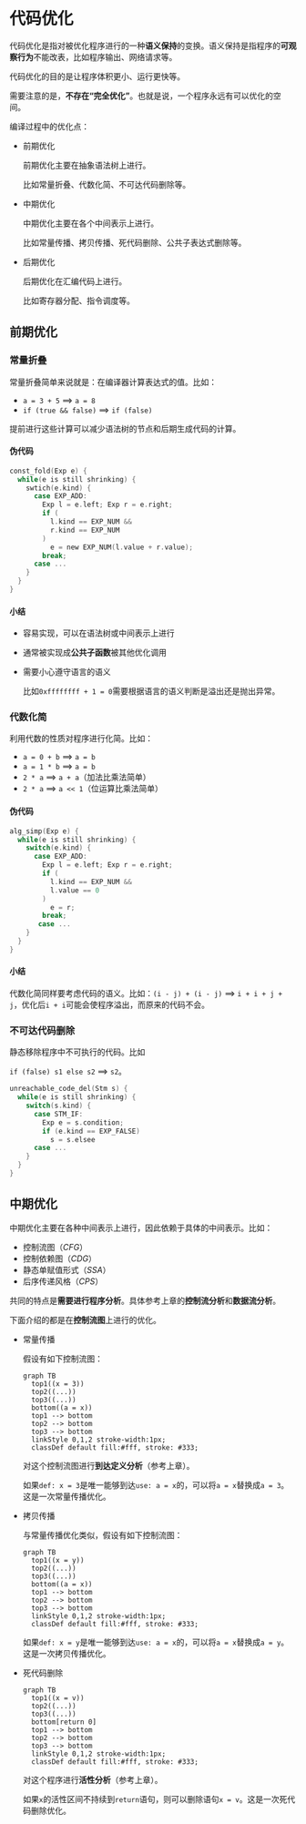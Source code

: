 # 代码优化

代码优化是指对被优化程序进行的一种**语义保持**的变换。语义保持是指程序的**可观察行为**不能改表，比如程序输出、网络请求等。

代码优化的目的是让程序体积更小、运行更快等。

需要注意的是，**不存在“完全优化”**。也就是说，一个程序永远有可以优化的空间。

编译过程中的优化点：

* 前期优化

  前期优化主要在抽象语法树上进行。

  比如常量折叠、代数化简、不可达代码删除等。

* 中期优化

  中期优化主要在各个中间表示上进行。

  比如常量传播、拷贝传播、死代码删除、公共子表达式删除等。

* 后期优化

  后期优化在汇编代码上进行。

  比如寄存器分配、指令调度等。

## 前期优化

### 常量折叠

常量折叠简单来说就是：在编译器计算表达式的值。比如：

* `a = 3 + 5` ==> `a = 8`
* `if (true && false)` ==> `if (false)`

提前进行这些计算可以减少语法树的节点和后期生成代码的计算。

#### 伪代码

```c
const_fold(Exp e) {
  while(e is still shrinking) {
    swtich(e.kind) {
      case EXP_ADD:
      	Exp l = e.left; Exp r = e.right;
      	if (
          l.kind == EXP_NUM &&
          r.kind == EXP_NUM
        )
          e = new EXP_NUM(l.value + r.value);
      	break;
      case ...
    }
  }
}
```

#### 小结

* 容易实现，可以在语法树或中间表示上进行

* 通常被实现成**公共子函数**被其他优化调用

* 需要小心遵守语言的语义

  比如`0xffffffff + 1 = 0`需要根据语言的语义判断是溢出还是抛出异常。

### 代数化简

利用代数的性质对程序进行化简。比如：

* `a = 0 + b` ==> `a = b`
* `a = 1 * b` ==> `a = b`
* `2 * a` ==> `a + a`（加法比乘法简单）
* `2 * a` ==> `a << 1`（位运算比乘法简单）

#### 伪代码

```c
alg_simp(Exp e) {
  while(e is still shrinking) {
    switch(e.kind) {
      case EXP_ADD:
        Exp l = e.left; Exp r = e.right;
        if (
          l.kind == EXP_NUM &&
          l.value == 0
        )
          e = r;
        break;
       case ...
    }
  }
}
```

#### 小结

代数化简同样要考虑代码的语义。比如：`(i - j) + (i - j)` ==> `i + i + j + j`，优化后`i + i`可能会使程序溢出，而原来的代码不会。

### 不可达代码删除

静态移除程序中不可执行的代码。比如

`if (false) s1 else s2` ==> `s2`。

```c
unreachable_code_del(Stm s) {
  while(e is still shrinking) {
    switch(s.kind) {
      case STM_IF:
        Exp e = s.condition;
        if (e.kind == EXP_FALSE)
          s = s.elsee
      case ...
    }
  }
}
```

## 中期优化

中期优化主要在各种中间表示上进行，因此依赖于具体的中间表示。比如：

* 控制流图（*CFG*）
* 控制依赖图（*CDG*）
* 静态单赋值形式（*SSA*）
* 后序传递风格（*CPS*）

共同的特点是**需要进行程序分析**。具体参考上章的**控制流分析**和**数据流分析**。

下面介绍的都是在**控制流图**上进行的优化。

* 常量传播

  假设有如下控制流图：

  ```mermaid
  graph TB
    top1((x = 3))
    top2((...))
    top3((...))
    bottom((a = x))
    top1 --> bottom
    top2 --> bottom
    top3 --> bottom
    linkStyle 0,1,2 stroke-width:1px;
    classDef default fill:#fff, stroke: #333;
  ```
  对这个控制流图进行**到达定义分析**（参考上章）。

  如果`def: x = 3`是唯一能够到达`use: a = x`的，可以将`a = x`替换成`a = 3`。这是一次常量传播优化。

* 拷贝传播

  与常量传播优化类似，假设有如下控制流图：

  ```mermaid
  graph TB
    top1((x = y))
    top2((...))
    top3((...))
    bottom((a = x))
    top1 --> bottom
    top2 --> bottom
    top3 --> bottom
    linkStyle 0,1,2 stroke-width:1px;
    classDef default fill:#fff, stroke: #333;
  ```
  如果`def: x = y`是唯一能够到达`use: a = x`的，可以将`a = x`替换成`a = y`。这是一次拷贝传播优化。

* 死代码删除

  ```mermaid
  graph TB
    top1((x = v))
    top2((...))
    top3((...))
    bottom[return 0]
    top1 --> bottom
    top2 --> bottom
    top3 --> bottom
    linkStyle 0,1,2 stroke-width:1px;
    classDef default fill:#fff, stroke: #333;
  ```
  对这个程序进行**活性分析**（参考上章）。
  
  如果`x`的活性区间不持续到`return`语句，则可以删除语句`x = v`。这是一次死代码删除优化。
